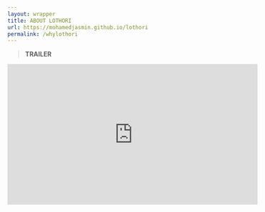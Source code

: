 ```yaml
---
layout: wrapper
title: ABOUT LOTHORI
url: https://mohamedjasmin.github.io/lothori
permalink: /whylothori
---
```



>

>**TRAILER**
>

<iframe width="560" height="315" src="https://www.youtube.com/embed/oWgTqLCLE8k" frameborder="0" allow="accelerometer; autoplay; encrypted-media; gyroscope; picture-in-picture" allowfullscreen></iframe>
